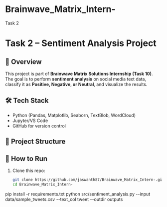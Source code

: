 # Brainwave_Matrix_Intern-
Task 2
# Task 2 – Sentiment Analysis Project

## 📌 Overview
This project is part of **Brainwave Matrix Solutions Internship (Task 10)**.  
The goal is to perform **sentiment analysis** on social media text data, classify it as **Positive, Negative, or Neutral**, and visualize the results.

## 🛠️ Tech Stack
- Python (Pandas, Matplotlib, Seaborn, TextBlob, WordCloud)
- Jupyter/VS Code
- GitHub for version control

## 📂 Project Structure
## 🚀 How to Run
1. Clone this repo:
   ```bash
   git clone https://github.com/jaswanth87/Brainwave_Matrix_Intern-.git
   cd Brainwave_Matrix_Intern-
pip install -r requirements.txt
python src/sentiment_analysis.py --input data/sample_tweets.csv --text_col tweet --outdir outputs
